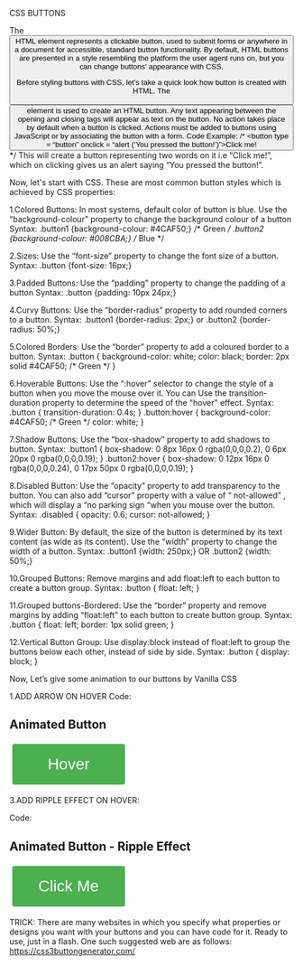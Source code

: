 CSS BUTTONS


The <button> HTML element represents a clickable button, used to submit forms or anywhere in a document for accessible, standard button functionality. By default, HTML buttons are presented in a style resembling the platform the user agent runs on, but you can change buttons' appearance with CSS.

Before styling buttons with CSS, let’s take a quick look how button is created with HTML.
The <button> element is used to create an HTML button. Any text appearing between the opening and closing tags will appear as text on the button. No action takes place by default when a button is clicked. Actions must be added to buttons using JavaScript or by associating the button with a form.
Code Example:
/*
<button type = “button” onclick = “alert (‘You pressed the button!’)”>Click me!</button>
*/
This will create a button representing two words on it i.e “Click me!”, which on clicking gives us an alert saying “You pressed the button!”.

Now, let's start with CSS. These are most common button styles which is achieved by CSS properties:

1.Colored Buttons: In most systems, default color of button is blue. Use the “background-colour” property to change the background colour of a button
Syntax:
.button1 {background-colour: #4CAF50;} /* Green */
.button2 {background-colour: #008CBA;} /* Blue */

2.Sizes:  Use the “font-size” property to change the font size of a button.
Syntax:
.button {font-size: 16px;}

3.Padded Buttons: Use the “padding” property to change the padding of a button
Syntax:
.button {padding: 10px 24px;}

4.Curvy Buttons: Use the “border-radius” property to add rounded corners to a button.
Syntax:
.button1 {border-radius: 2px;} 
              or
.button2 {border-radius: 50%;}

5.Colored Borders: Use the “border” property to add a coloured border to a button.
Syntax:
.button {
  background-color: white;
  color: black;
  border: 2px solid #4CAF50; /* Green */
}

6.Hoverable Buttons: Use the “:hover” selector to change the style of a button when you move the mouse over it. You can Use the transition-duration property to determine the speed of the "hover" effect. 
Syntax: .button {
  transition-duration: 0.4s;
}
.button:hover {
  background-color: #4CAF50; /* Green */
  color: white;
}

7.Shadow Buttons: Use the “box-shadow” property to add shadows to button.
Syntax:
.button1 {
  box-shadow: 0 8px 16px 0 rgba(0,0,0,0.2), 0 6px 20px 0 rgba(0,0,0,0.19);
}
.button2:hover {
  box-shadow: 0 12px 16px 0 rgba(0,0,0,0.24), 0 17px 50px 0 rgba(0,0,0,0.19);
}

8.Disabled Button: Use the “opacity” property to add transparency to the button. You can also add “cursor”  property with a value of “ not-allowed” , which will display a “no parking sign “when you mouse over the button.
Syntax:
.disabled {
  opacity: 0.6;
  cursor: not-allowed;
}

9.Wider Button: By default, the size of the button is determined by its text content (as wide as its content). Use the “width” property to change the width of a button.
Syntax: .button1 {width: 250px;}
         OR
.button2 {width: 50%;}

10.Grouped Buttons: Remove margins and add float:left to each button to create a button group.
Syntax: .button {
  float: left;
}

11.Grouped buttons-Bordered: Use the “border” property and remove margins by adding “float:left” to each button to create button group.
Syntax:
.button {
  float: left;
  border: 1px solid green;
}

12.Vertical Button Group: Use display:block instead of float:left to group the buttons below each other, instead of side by side.
Syntax:
.button {
  display: block;
}




Now, Let’s give some animation to our buttons by Vanilla CSS

1.ADD ARROW ON HOVER
Code:
<!DOCTYPE html>
<html>
<head>
<style>
.button {
  display: inline-block;
  border-radius: 4px;
  background-color: #f4511e;
  border: none;
  color: #FFFFFF;
  text-align: center;
  font-size: 28px;
  padding: 20px;
  width: 200px;
  transition: all 0.5s;
  cursor: pointer;
  margin: 5px;
}

.button span {
  cursor: pointer;
  display: inline-block;
  position: relative;
  transition: 0.5s;
}

.button span:after {
  content: '\00bb';
  position: absolute;
  opacity: 0;
  top: 0;
  right: -20px;
  transition: 0.5s;
}

.button:hover span {
  padding-right: 25px;
}

.button:hover span:after {
  opacity: 1;
  right: 0;
}
</style>
</head>
<body>

<h2>Animated Button</h2>

<button class="button" style="vertical-align:middle"><span>Hover </span></button>

</body>
</html>



3.ADD RIPPLE EFFECT ON HOVER:

Code:
<!DOCTYPE html>
<html>
<head>
<style>
.button {
  position: relative;
  background-color: #4CAF50;
  border: none;
  font-size: 28px;
  color: #FFFFFF;
  padding: 20px;
  width: 200px;
  text-align: center;
  transition-duration: 0.4s;
  text-decoration: none;
  overflow: hidden;
  cursor: pointer;
}

.button:after {
  content: "";
  background: #f1f1f1;
  display: block;
  position: absolute;
  padding-top: 300%;
  padding-left: 350%;
  margin-left: -20px !important;
  margin-top: -120%;
  opacity: 0;
  transition: all 0.8s
}

.button:active:after {
  padding: 0;
  margin: 0;
  opacity: 1;
  transition: 0s
}
</style>
</head>
<body>

<h2>Animated Button - Ripple Effect</h2>

<button class="button">Click Me</button>

</body>
</html>



TRICK:
There are many websites in which you specify what properties or designs you want with your buttons and you can have code for it. Ready to use, just in a flash. One such suggested web are as follows:
https://css3buttongenerator.com/




